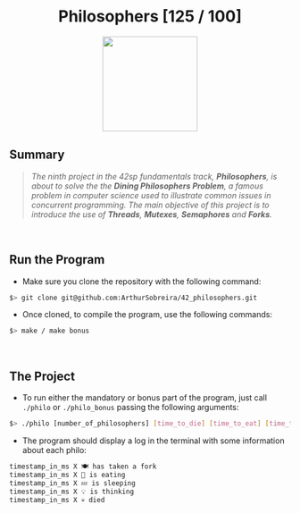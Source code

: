 <div align="center"><h1>Philosophers [125 / 100]</h1></div>

<div align="center">
   <a href="https://github.com/ArthurSobreira/42_push_swap" target="_blank">
      <img height=170 src="https://github.com/ayogun/42-project-badges/blob/main/badges/philosophersm.png" hspace = "10">
   </a>
</div>

## Summary

> <i>The ninth project in the 42sp fundamentals track, <strong>Philosophers</strong>, is about to solve the the <strong>Dining Philosophers Problem</strong>, </i>
> <i>a famous problem in computer science used to illustrate common issues in concurrent programming. The main objective of this project is to introduce the use </i>
> <i>of <strong>Threads</strong>, <strong>Mutexes</strong>, <strong>Semaphores</strong> and <strong>Forks</strong>.</i>

<br>

## Run the Program

* Make sure you clone the repository with the following command:

```bash
$> git clone git@github.com:ArthurSobreira/42_philosophers.git
```

* Once cloned, to compile the program, use the following commands:

```bash
$> make / make bonus
```

<br>

## The Project

* To run either the mandatory or bonus part of the program, just call <code>./philo</code> or <code>./philo_bonus</code> passing the following arguments:

```bash
$> ./philo [number_of_philosophers] [time_to_die] [time_to_eat] [time_to_sleep] [times_each_philosopher_must_eat] (optional)
```

* The program should display a log in the terminal with some information about each philo:

```bash
timestamp_in_ms X 🍽 has taken a fork
timestamp_in_ms X 🍝 is eating
timestamp_in_ms X 💤 is sleeping
timestamp_in_ms X 💡 is thinking
timestamp_in_ms X 💀 died
```
